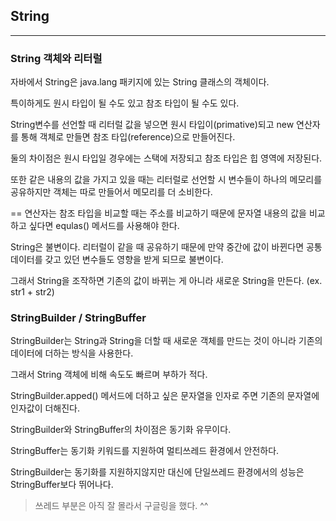 

## String
---

### String 객체와 리터럴

자바에서 String은 java.lang 패키지에 있는 String 클래스의 객체이다.  

특이하게도 원시 타입이 될 수도 있고 참조 타입이 될 수도 있다.  

String변수를 선언할 때 리터럴 값을 넣으면 원시 타입이(primative)되고 new 연산자를 통해 객체로 만들면 참조 타입(reference)으로 만들어진다.  

둘의 차이점은 원시 타입일 경우에는 스택에 저장되고 참조 타입은 힙 영역에 저장된다.  
 
또한 같은 내용의 값을 가지고 있을 때는 리터럴로 선언할 시 변수들이 하나의 메모리를 공유하지만 객체는 따로 만들어서 메모리를 더 소비한다.  

== 연산자는 참조 타입을 비교할 때는 주소를 비교하기 때문에 문자열 내용의 값을 비교하고 싶다면 equlas() 메서드를 사용해야 한다.  

String은 불변이다. 리터럴이 같을 때 공유하기 때문에 만약 중간에 값이 바뀐다면 공통 데이터를 갖고 있던 변수들도 영향을 받게 되므로 불변이다.  

그래서 String을 조작하면 기존의 값이 바뀌는 게 아니라 새로운 String을 만든다. (ex. str1 + str2)  


### StringBuilder / StringBuffer

StringBuilder는 String과 String을 더할 때 새로운 객체를 만드는 것이 아니라 기존의 데이터에 더하는 방식을 사용한다.  

그래서 String 객체에 비해 속도도 빠르며 부하가 적다.  

StringBuilder.apped() 메서드에 더하고 싶은 문자열을 인자로 주면 기존의 문자열에 인자값이 더해진다.  

StringBuilder와 StringBuffer의 차이점은 동기화 유무이다.  

StringBuffer는 동기화 키워드를 지원하여 멀티쓰레드 환경에서 안전하다.  

StringBuilder는 동기화를 지원하지않지만 대신에 단일쓰레드 환경에서의 성능은 StringBuffer보다 뛰어나다.  

> 쓰레드 부분은 아직 잘 몰라서 구글링을 했다. ^^ 
